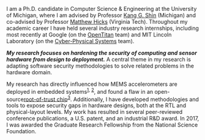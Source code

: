 I am a Ph.D. candidate in Computer Science & Engineering at the University of Michigan, where I am advised by Professor [Kang G. Shin](http://web.eecs.umich.edu/~kgshin/) (Michigan) and co-advised by Professor [Matthew Hicks](http://www.impedimenttoprogress.com/) (Virginia Tech). Throughout my academic career I have held several industry research internships, including most recently at Google (on the [OpenTitan](https://opentitan.org/) team) and MIT Lincoln Laboratory (on the [Cyber-Physical Systems](https://www.ll.mit.edu/r-d/cyber-security-and-information-sciences/cyber-physical-systems) team).

**_My research focuses on hardening the security of computing and sensor hardware from design to deployment._** A central theme in my research is adapting software security methodologies to solve related problems in the hardware domain.

My research has directly influenced how MEMS accelerometers are deployed in
embedded systems<sup><a href="http://www.analog.com/media/en/Other/Support/product-security-response/ADI_Response-ICS_Alert-17-073-01.pdf">1</a>, <a href="https://psirt.bosch.com/security-advisories/BOSCH-2016-0501.html">2</a></sup>, and found a flaw in an open-source<a href="https://opentitan.org/">root-of-trust chip</a><sup><a href="https://github.com/lowRISC/opentitan/commit/1bdcd8e947942d88b5e4d264209a95d2307185df">3</a></sup>.
Additionally, I have developed methodologies and tools to expose security gaps
in hardware designs, both at the RTL and physical-layout levels.
My work has resulted in several peer-reviewed conference publications,
a U.S. patent, and an industrial R&D award. In 2017, I was awarded the Graduate
Research Fellowship from the National Science Foundation.
